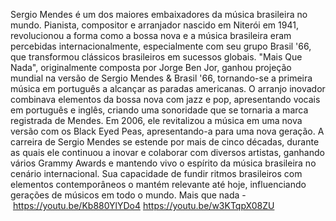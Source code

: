 
Sergio Mendes é um dos maiores embaixadores da música brasileira no mundo. Pianista, compositor e arranjador nascido em Niterói em 1941, revolucionou a forma como a bossa nova e a música brasileira eram percebidas internacionalmente, especialmente com seu grupo Brasil '66, que transformou clássicos brasileiros em sucessos globais. "Mais Que Nada", originalmente composta por Jorge Ben Jor, ganhou projeção mundial na versão de Sergio Mendes & Brasil '66, tornando-se a primeira música em português a alcançar as paradas americanas. O arranjo inovador combinava elementos da bossa nova com jazz e pop, apresentando vocais em português e inglês, criando uma sonoridade que se tornaria a marca registrada de Mendes. Em 2006, ele revitalizou a música em uma nova versão com os Black Eyed Peas, apresentando-a para uma nova geração. A carreira de Sergio Mendes se estende por mais de cinco décadas, durante as quais ele continuou a inovar e colaborar com diversos artistas, ganhando vários Grammy Awards e mantendo vivo o espírito da música brasileira no cenário internacional. Sua capacidade de fundir ritmos brasileiros com elementos contemporâneos o mantém relevante até hoje, influenciando gerações de músicos em todo o mundo.
Mais que nada -  https://youtu.be/Kb880YlYDo4
https://youtu.be/w3KTqpX08ZU

